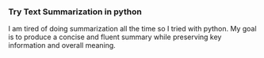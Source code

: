 ### Try Text Summarization in python

I am tired of doing summarization all the time so I tried with python. 
My goal is to produce a concise and fluent summary while preserving key information and overall meaning.

